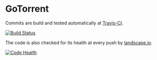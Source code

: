 # **GoTorrent**

Commits are build and tested automatically at [Travis-CI](https://travis-ci.org/miquelsabate/gotorrent).

[![Build Status](https://travis-ci.org/miquelsabate/gotorrent.svg?branch=master)](https://travis-ci.org/miquelsabate/gotorrent)

The code is also checked for its health at every push by [landscape.io](https://landscape.io/github/pedrotgn/pyactor).

[![Code Health](https://landscape.io/github/miquelsabate/gotorrent/master/landscape.svg?style=flat)](https://landscape.io/github/miquelsabate/gotorrent/master)
